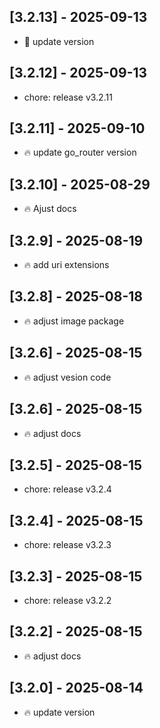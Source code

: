 ## [3.2.13] - 2025-09-13

- :tada: update version

## [3.2.12] - 2025-09-13

- chore: release v3.2.11

## [3.2.11] - 2025-09-10

- :fire: update go_router version

## [3.2.10] - 2025-08-29

- :fire: Ajust docs

## [3.2.9] - 2025-08-19

- :fire: add uri extensions

## [3.2.8] - 2025-08-18

- :fire: adjust image package

## [3.2.6] - 2025-08-15

- :fire: adjust vesion code

## [3.2.6] - 2025-08-15

- :fire: adjust docs

## [3.2.5] - 2025-08-15

- chore: release v3.2.4

## [3.2.4] - 2025-08-15

- chore: release v3.2.3

## [3.2.3] - 2025-08-15

- chore: release v3.2.2

## [3.2.2] - 2025-08-15

- :fire: adjust docs

## [3.2.0] - 2025-08-14

- :fire: update version
